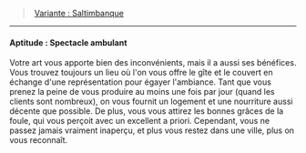 ﻿---
!SkillItem
Id: background_itinerant_hd.md#aptitude--spectacle-ambulant
ParentLink: background_itinerant_hd.md#variante--saltimbanque
Name: 'Aptitude : Spectacle ambulant'
ParentName: 'Variante : Saltimbanque'
NameLevel: 4
Attributes: {}
Description: >+
  Votre art vous apporte bien des inconvénients, mais il a aussi ses bénéfices. Vous trouvez toujours un lieu où l'on vous offre le gîte et le couvert en échange d'une représentation pour égayer l'ambiance. Tant que vous prenez la peine de vous produire au moins une fois par jour (quand les clients sont nombreux), on vous fournit un logement et une nourriture aussi décente que possible. De plus, vous vous attirez les bonnes grâces de la foule, qui vous perçoit avec un excellent a priori. Cependant, vous ne passez jamais vraiment inaperçu, et plus vous restez dans une ville, plus on vous reconnaît.

---
> [Variante : Saltimbanque](hd_background_itinerant_variante_saltimbanque.md)

---

#### Aptitude : Spectacle ambulant

Votre art vous apporte bien des inconvénients, mais il a aussi ses bénéfices. Vous trouvez toujours un lieu où l'on vous offre le gîte et le couvert en échange d'une représentation pour égayer l'ambiance. Tant que vous prenez la peine de vous produire au moins une fois par jour (quand les clients sont nombreux), on vous fournit un logement et une nourriture aussi décente que possible. De plus, vous vous attirez les bonnes grâces de la foule, qui vous perçoit avec un excellent a priori. Cependant, vous ne passez jamais vraiment inaperçu, et plus vous restez dans une ville, plus on vous reconnaît.

